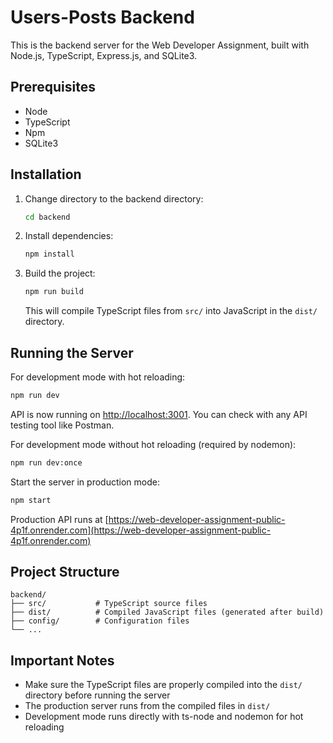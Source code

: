 # Users-Posts Backend

This is the backend server for the Web Developer Assignment, built with Node.js, TypeScript, Express.js, and SQLite3.

## Prerequisites

- Node
- TypeScript
- Npm
- SQLite3

## Installation

1. Change directory to the backend directory:

   ```bash
   cd backend
   ```

2. Install dependencies:

   ```bash
   npm install
   ```

3. Build the project:
   ```bash
   npm run build
   ```
   This will compile TypeScript files from `src/` into JavaScript in the `dist/` directory.

## Running the Server

For development mode with hot reloading:

```bash
npm run dev
```

API is now running on [http://localhost:3001](http://localhost:3001). You can check with any API testing tool like Postman.

For development mode without hot reloading (required by nodemon):

```bash
npm run dev:once
```

Start the server in production mode:

```bash
npm start
```

Production API runs at [https://web-developer-assignment-public-4p1f.onrender.com](https://web-developer-assignment-public-4p1f.onrender.com)

## Project Structure

```
backend/
├── src/           # TypeScript source files
├── dist/          # Compiled JavaScript files (generated after build)
├── config/        # Configuration files
└── ...
```

## Important Notes

- Make sure the TypeScript files are properly compiled into the `dist/` directory before running the server
- The production server runs from the compiled files in `dist/`
- Development mode runs directly with ts-node and nodemon for hot reloading
